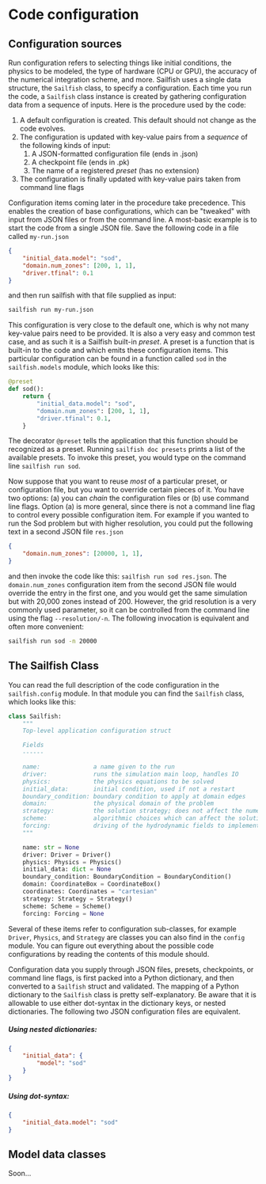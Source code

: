 # Code configuration

## Configuration sources

Run configuration refers to selecting things like initial conditions, the
physics to be modeled, the type of hardware (CPU or GPU), the accuracy of
the numerical integration scheme, and more. Sailfish uses a single data
structure, the `Sailfish` class, to specify a configuration. Each time you run
the code, a `Sailfish` class instance is created by gathering configuration
data from a sequence of inputs. Here is the procedure used by the code:

1. A default configuration is created. This default should not change as the code evolves.
2. The configuration is updated with key-value pairs from a _sequence_ of the
   following kinds of input:
	1. A JSON-formatted configuration file (ends in .json)
	2. A checkpoint file (ends in .pk)
	3. The name of a registered _preset_ (has no extension)
3. The configuration is finally updated with key-value pairs taken from command
   line flags

Configuration items coming later in the procedure take precedence. This enables the creation of base configurations, which can be "tweaked" with input from JSON files or from the command line. A most-basic example is to start the code from a single JSON file. Save the following code in a file called `my-run.json`

```json
{
    "initial_data.model": "sod",
    "domain.num_zones": [200, 1, 1],
    "driver.tfinal": 0.1
}
```

and then run sailfish with that file supplied as input:

```bash
sailfish run my-run.json
```

This configuration is very close to the default one, which is why not many key-value pairs need to be provided. It is also a very easy and common test case, and as such it is a Sailfish built-in _preset_. A preset is a function that is built-in to the code and which emits these configuration items. This particular configuration can be found in a function called `sod` in the `sailfish.models` module, which looks like this:

```python
@preset
def sod():
    return {
        "initial_data.model": "sod",
        "domain.num_zones": [200, 1, 1],
        "driver.tfinal": 0.1,
    }
```

The decorator `@preset` tells the application that this function should be recognized as a preset. Running `sailfish doc presets` prints a list of the available presets. To invoke this preset, you would type on the command line `sailfish run sod`.

Now suppose that you want to reuse _most_ of a particular preset, or configuration file, but you want to override certain pieces of it. You have two options: (a) you can _chain_ the configuration files or (b) use command line flags. Option (a) is more general, since there is not a command line flag to control every possible configuration item. For example if you wanted to run the Sod problem but with higher resolution, you could put the following text in a second JSON file `res.json`

```json
{
    "domain.num_zones": [20000, 1, 1],
}
```

and then invoke the code like this: `sailfish run sod res.json`. The `domain.num_zones` configuration item from the second JSON file would override the entry in the first one, and you would get the same simulation but with 20,000 zones instead of 200. However, the grid resolution is a very commonly used parameter, so it can be controlled from the command line using the flag `--resolution/-n`. The following invocation is equivalent and often more convenient:

```bash
sailfish run sod -n 20000
```

## The Sailfish Class

You can read the full description of the code configuration in the `sailfish.config` module. In that module you can find the `Sailfish` class, which looks like this:

```python
class Sailfish:
    """
    Top-level application configuration struct

    Fields
    ------

    name:               a name given to the run
    driver:             runs the simulation main loop, handles IO
    physics:            the physics equations to be solved
    initial_data:       initial condition, used if not a restart
    boundary_condition: boundary condition to apply at domain edges
    domain:             the physical domain of the problem
    strategy:           the solution strategy; does not affect the numerical solution
    scheme:             algorithmic choices which can affect the solution accuracy
    forcing:            driving of the hydrodynamic fields to implement a soft BC
    """

    name: str = None
    driver: Driver = Driver()
    physics: Physics = Physics()
    initial_data: dict = None
    boundary_condition: BoundaryCondition = BoundaryCondition()
    domain: CoordinateBox = CoordinateBox()
    coordinates: Coordinates = "cartesian"
    strategy: Strategy = Strategy()
    scheme: Scheme = Scheme()
    forcing: Forcing = None
```

Several of these items refer to configuration sub-classes, for example `Driver`, `Physics`, and `Strategy` are classes you can also find in the `config` module. You can figure out everything about the possible code configurations by reading the contents of this module should.

Configuration data you supply through JSON files, presets, checkpoints, or command line flags, is first packed into a Python dictionary, and then converted to a `Sailfish` struct and validated. The mapping of a Python dictionary to the `Sailfish` class is pretty self-explanatory. Be aware that it is allowable to use either dot-syntax in the dictionary keys, or nested dictionaries. The following two JSON configuration files are equivalent.

##### Using nested dictionaries:
```json
{
    "initial_data": {
    	"model": "sod"
    }
}
```

##### Using dot-syntax:
```json
{
    "initial_data.model": "sod"
}
```



## Model data classes

Soon...